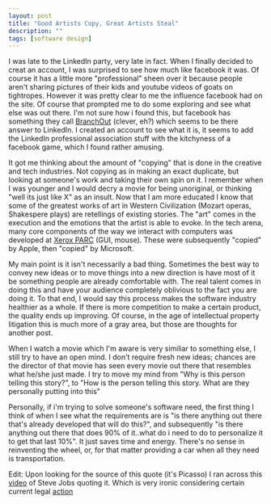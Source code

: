```yaml
---
layout: post
title: "Good Artists Copy, Great Artists Steal"
description: ""
tags: [software design]
---
```

I was late to the LinkedIn party, very late in fact. When I finally decided to creat an account, I was surprised to see how much like facebook it was. Of course it has a little more "professional" sheen over it because people aren't sharing pictures of their kids and youtube videos of goats on tightropes. However it was pretty clear to me the influence facebook had on the site. Of course that prompted me to do some exploring and see what else was out there. I'm not sure how i found this, but facebook has something they call [BranchOut](http://www.branchout.com/) (clever, eh?) which seems to be there answer to LinkedIn. I created an account to see what it is, it seems to add the LinkedIn professional association stuff with the kitchyness of a facebook game, which I found rather amusing.

It got me thinking about the amount of "copying" that is done in the creative and tech industries. Not copying as in making an exact duplicate, but looking at someone's work and taking their own spin on it. I remember when I was younger and I would decry a movie for being unoriginal, or thinking "well its just like X" as an insult. Now that I am more educated I know that some of the greatest works of art in Western Civilization (Mozart operas, Shakespere plays) are retellings of existing stories. The "art" comes in the execution and the emotions that the artist is able to evoke. In the tech arena, many core components of the way we interact with computers was developed at [Xerox PARC](http://en.wikipedia.org/wiki/Xerox_Parc#Accomplishments) (GUI, mouse). These were subsequently "copied" by Apple, then "copied" by Microsoft.

My main point is it isn't necessarily a bad thing. Sometimes the best way to convey new ideas or to move things into a new direction is have most of it be something people are already comfortable with. The real talent comes in doing this and have your audience completely oblivious to the fact you are doing it. To that end, I would say this process makes the software industry healthier as a whole. If there is more competition to make a certain product, the quality ends up improving. Of course, in the age of intellectual property litigation this is much more of a gray area, but those are thoughts for another post.

When I watch a movie which I'm aware is very similiar to something else, I still try to have an open mind. I don't require fresh new ideas; chances are the director of that movie has seen every movie out there that resembles what he/she just made. I try to move my mind from "Why is this person telling this story?", to "How is the person telling this story. What are they personally putting into this"

Personally, if i'm trying to solve someone's software need, the first thing I think of when I see what the requirements are is "is there anything out there that's already developed that will do this?", and subsequently "is there anything out there that does 90% of it..what do i need to do to personalize it to get that last 10%". It just saves time and energy. There's no sense in reinventing the wheel, or, for that matter providing a car when all they need is transportation.

Edit: Upon looking for the source of this quote (it's Picasso) I ran across this [video](http://www.youtube.com/watch?v=CW0DUg63lqU) of Steve Jobs quoting it. Which is very ironic considering certain current legal [action](http://www.latimes.com/business/la-fi-apple-amazon-20110323,0,5609580.story)